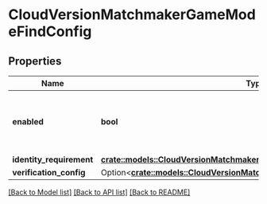 # CloudVersionMatchmakerGameModeFindConfig

## Properties

Name | Type | Description | Notes
------------ | ------------- | ------------- | -------------
**enabled** | **bool** | Sets whether or not the /find endpoint is enabled. | 
**identity_requirement** | [**crate::models::CloudVersionMatchmakerGameModeIdentityRequirement**](CloudVersionMatchmakerGameModeIdentityRequirement.md) |  | 
**verification_config** | Option<[**crate::models::CloudVersionMatchmakerGameModeVerificationConfig**](CloudVersionMatchmakerGameModeVerificationConfig.md)> |  | [optional]

[[Back to Model list]](../README.md#documentation-for-models) [[Back to API list]](../README.md#documentation-for-api-endpoints) [[Back to README]](../README.md)


